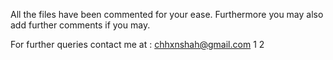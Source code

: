 
All the files have been commented for your ease. Furthermore you may also add further comments if you may.


For further queries contact me at : chhxnshah@gmail.com
1
2
